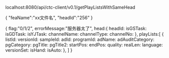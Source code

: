 localhost:8080/api/ctc-client/v0.1/getPlayListsWithSameHead

{
	"feaName":"xx文件名",
	"headId":"256"
}

{
	flag:"0/1/2",
	errorMessage:"服务器太了",
	head:{
	    headId:
	    isGSTask:
	    isGDTask:
	    isYJTask:
	    channelName:
	    channelType:
	    channelNo:
	},
	playLists:[
		{
		    listId:
		    versionId:
		    sampleId:
		    adId:
		    programId:
		    adName:
		    adAuditCategory:
		    pgCategory:
		    pgTitle:
		    pgTitle2:
		    startPos:
		    endPos:
		    quality:
		    realLen:
		    language:
		    versionSet:
		    isHand:
		    isAuto:
		},
	]
}